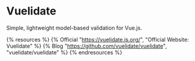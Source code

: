 # Vuelidate

Simple, lightweight model-based validation for Vue.js.

{% resources %}
  {% Official "https://vuelidate.js.org/", "Official Website: Vuelidate" %}
  {% Blog "https://github.com/vuelidate/vuelidate", "vuelidate/vuelidate" %}
{% endresources %}

